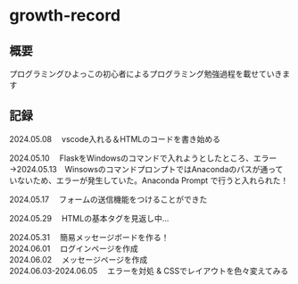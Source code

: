 # growth-record  

## 概要
プログラミングひよっこの初心者によるプログラミング勉強過程を載せていきます      

## 記録  
2024.05.08 　vscode入れる＆HTMLのコードを書き始める  
  
2024.05.10 　FlaskをWindowsのコマンドで入れようとしたところ、エラー  
→2024.05.13　WinsowsのコマンドプロンプトではAnacondaのパスが通っていないため、エラーが発生していた。Anaconda Prompt で行うと入れられた！  

2024.05.17 　フォームの送信機能をつけることができた

2024.05.29　 HTMLの基本タグを見返し中…  

2024.05.31　 簡易メッセージボードを作る！  
2024.06.01　 ログインページを作成  
2024.06.02　 メッセージページを作成  
2024.06.03-2024.06.05　 エラーを対処 & CSSでレイアウトを色々変えてみる  

